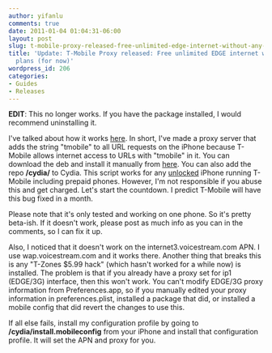 ```yaml
---
author: yifanlu
comments: true
date: 2011-01-04 01:04:31-06:00
layout: post
slug: t-mobile-proxy-released-free-unlimited-edge-internet-without-any-plans-for-now
title: 'Update: T-Mobile Proxy released: Free unlimited EDGE internet without any
  plans (for now)'
wordpress_id: 206
categories:
- Guides
- Releases
---
```


**EDIT**: This no longer works. If you have the package installed, I would recommend uninstalling it.<!-- more -->

I've talked about how it works [here](/2010/12/10/free-3gedge-internet-on-any-t-mobile-phone-without-a-data-plan/). In short, I've made a proxy server that adds the string "tmobile" to all URL requests on the iPhone because T-Mobile allows internet access to URLs with "tmobile" in it. You can download the deb and install it manually from [here](/p/tmobileproxy). You can also add the repo **/cydia/** to Cydia. This script works for any [unlocked](http://www.ultrasn0w.com/) iPhone running T-Mobile including prepaid phones. However, I'm not responsible if you abuse this and get charged. Let's start the countdown. I predict T-Mobile will have this bug fixed in a month.

Please note that it's only tested and working on one phone. So it's pretty beta-ish. If it doesn't work, please post as much info as you can in the comments, so I can fix it up.

Also, I noticed that it doesn't work on the internet3.voicestream.com APN. I use wap.voicestream.com and it works there. Another thing that breaks this is any "T-Zones $5.99 hack" (which hasn't worked for a while now) is installed. The problem is that if you already have a proxy set for ip1 (EDGE/3G) interface, then this won't work. You can't modify EDGE/3G proxy information from Preferences.app, so if you manually edited your proxy information in preferences.plist, installed a package that did, or installed a mobile config that did revert the changes to use this.

If all else fails, install my configuration profile by going to **/cydia/install.mobileconfig** from your iPhone and install that configuration profile. It will set the APN and proxy for you.
